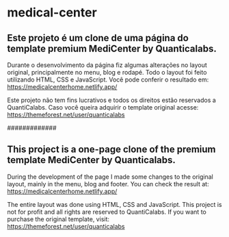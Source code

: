# medical-center
## Este projeto é um clone de uma página do template premium MediCenter by Quanticalabs.  

Durante o desenvolvimento da página fiz algumas alterações no layout original, principalmente no menu, blog e rodapé. 
Todo o layout foi feito utilizando HTML, CSS e JavaScript. Você pode conferir o resultado em: https://medicalcenterhome.netlify.app/

Este projeto não tem fins lucrativos e todos os direitos estão reservados a QuantiCalabs. 
Caso você queira adquirir o template original acesse: https://themeforest.net/user/quanticalabs

#############

## This project is a one-page clone of the premium template MediCenter by Quanticalabs. 

During the development of the page I made some changes to the original layout, mainly in the menu, blog and footer. You can check the result at: https://medicalcenterhome.netlify.app/

The entire layout was done using HTML, CSS and JavaScript. This project is not for profit and all rights are reserved to QuantiCalabs. 
If you want to purchase the original template, visit: https://themeforest.net/user/quanticalabs
